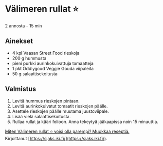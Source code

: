 # Välimeren rullat ⭐
2 annosta - 15 min


## Ainekset
- 4 kpl	Vaasan Street Food rieskoja
- 200 g	hummusta
- pieni purkki aurinkokuivattuja tomaatteja
- 1 pkt	Oddlygood Veggie Gouda viipaleita
- 50 g salaattisekoitusta


## Valmistus
1. Levitä hummus rieskojen pintaan.
2. Levitä aurinkokuivatut tomaatit rieskojen päälle.
3. Asettele rieskojen päälle muutama juustoviipale.
4. Lisää vielä salaattisekoitusta.
5. Rullaa rullat ja kääri folioon. Anna tekeytyä jääkaapissa noin 15 minuuttia.



[Miten Välimeren rullat ⭐ voisi olla parempi? Muokkaa reseptiä.](https://github.com/sjaks/cookbook/edit/master/src/rullat.md)  
Kirjoittanut [https://sjaks.iki.fi/](https://sjaks.iki.fi/).